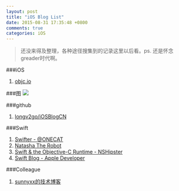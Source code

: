 ```yaml
---
layout: post
title: "iOS Blog List"
date: 2015-08-31 17:35:48 +0800
comments: true
categories: iOS
---
```


>还没来得及整理，各种途径搜集到的记录这里以后看。ps. 还是怀念greader时代啊。

###iOS
1. [objc.io](https://www.objc.io/)

###图
![](http://7xl7vj.com1.z0.glb.clouddn.com/blog_list.png)

###github
1. [longv2go/iOSBlogCN](https://github.com/longv2go/iOSBlogCN)

###Swift
1. [Swifter - @ONECAT](http://swifter.tips/condition-compile/)
2. [Natasha The Robot](http://natashatherobot.com/)
3. [Swift & the Objective-C Runtime - NSHipster](http://nshipster.cn/swift-objc-runtime/)
4. [Swift Blog - Apple Developer](https://developer.apple.com/swift/blog/)

###Colleague
1. [sunnyxx的技术博客](http://blog.sunnyxx.com/)